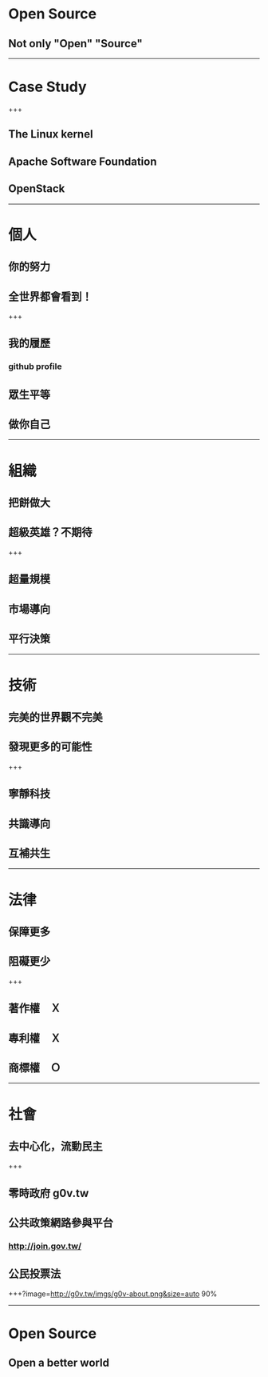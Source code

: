 # Open Source
## Not only "Open" "Source"

---

# Case Study

+++

## The Linux kernel
## Apache Software Foundation
## OpenStack

---

# 個人
## 你的努力
## 全世界都會看到！

+++

## 我的履歷 
### github profile
## 眾生平等
## 做你自己

---

# 組織
## 把餅做大
## 超級英雄？不期待

+++

## 超量規模
## 市場導向
## 平行決策

---

# 技術
## 完美的世界觀不完美
## 發現更多的可能性

+++

## 寧靜科技
## 共識導向
## 互補共生

---

# 法律
## 保障更多
## 阻礙更少

+++

## 著作權　Ｘ
## 專利權　Ｘ
## 商標權　Ｏ

---

# 社會
## 去中心化，流動民主

+++

## 零時政府 g0v.tw
## 公共政策網路參與平台
### http://join.gov.tw/
## 公民投票法

+++?image=http://g0v.tw/imgs/g0v-about.png&size=auto 90%

---

# Open Source
## Open a better world
